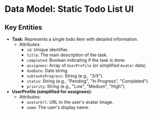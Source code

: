 # Data Model: Static Todo List UI

## Key Entities

- **Task**: Represents a single todo item with detailed information.
    *   Attributes:
        *   `id`: Unique identifier.
        *   `title`: The main description of the task.
        *   `completed`: Boolean indicating if the task is done.
        *   `assignees`: Array of `UserProfile` (or simplified `Avatar` data).
        *   `dueDate`: Date string.
        *   `subtasksProgress`: String (e.g., "3/5").
        *   `status`: String (e.g., "Pending", "In Progress", "Completed").
        *   `priority`: String (e.g., "Low", "Medium", "High").
- **UserProfile (simplified for assignees)**:
    *   Attributes:
        *   `avatarUrl`: URL to the user's avatar image.
        *   `name`: The user's display name.